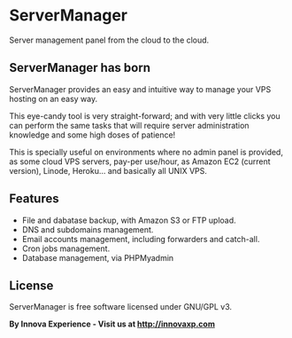 ServerManager
=============

Server management panel from the cloud to the cloud.

## ServerManager has born

ServerManager provides an easy and intuitive way to manage your VPS hosting on an easy way.

This eye-candy tool is very straight-forward; and with very little clicks you can perform the same tasks that will require server administration knowledge and some high doses of patience!

This is specially useful on environments where no admin panel is provided, as some cloud VPS servers, pay-per use/hour, as Amazon EC2 (current version), Linode, Heroku... and basically all UNIX VPS.

## Features
* File and dabatase backup, with Amazon S3 or FTP upload.
* DNS and subdomains management.
* Email accounts management, including forwarders and catch-all.
* Cron jobs management.
* Database management, via PHPMyadmin

## License
ServerManager is free software licensed under GNU/GPL v3.

**By Innova Experience - Visit us at http://innovaxp.com**
